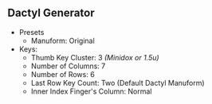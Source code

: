 ## Dactyl Generator

- Presets
    - Manuform: Original
- Keys:
    - Thumb Key Cluster: 3 *(Minidox or 1.5u)*
    - Number of Columns: 7
    - Number of Rows: 6
    - Last Row Key Count: Two (Default Dactyl Manuform)
    - Inner Index Finger's Column: Normal
